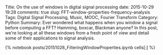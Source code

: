 ﻿Title: On the use of windows in digital signal processing 
date: 2015-10-29 19:28
comments: true
slug: FFT-window-properties-frequency-analysis 
Tags: Digital Signal Processing, Music, MOOC, Fourier Transform
Category: Python
Summary: Ever wondered what happens when you window a signal before computing a FFT? Hamming, boxcar, Blackman anyone? In this post, we're looking at all these windows from a fresh point of view and detail some of their applications to signal analysis. 

{% notebook posts/20151028_FilteringWindowProperties.ipynb cells[:] %}
